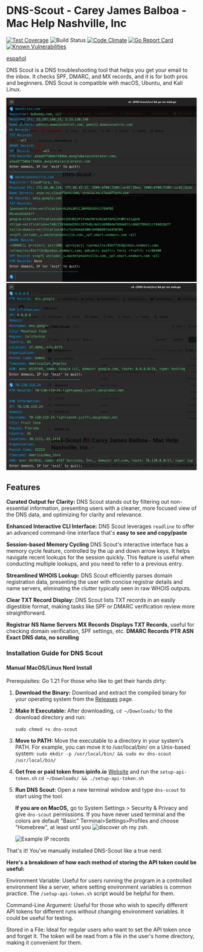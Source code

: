 # DNS-Scout - Carey James Balboa - Mac Help Nashville, Inc

[![Test Coverage](https://api.codeclimate.com/v1/badges/970a194c160c45855199/test_coverage)](https://codeclimate.com/github/careyjames/DNS-Scout/test_coverage)
![Build Status](https://github.com/careyjames/DNS-Scout/actions/workflows/go.yml/badge.svg?branch=main)
[![Code Climate](https://codeclimate.com/github/careyjames/DNS-Scout/badges/gpa.svg)](https://codeclimate.com/github/careyjames/DNS-Scout)
[![Go Report Card](https://goreportcard.com/badge/github.com/careyjames/DNS-Scout)](https://goreportcard.com/report/github.com/careyjames/DNS-Scout)
[![Known Vulnerabilities](https://snyk.io/test/github/careyjames/DNS-Scout/badge.svg)](https://snyk.io/test/github/careyjames/DNS-Scout)

[español](https://github.com/careyjames/DNS-Scout/blob/main/README(espa%C3%B1ol).md)

DNS Scout is a DNS troubleshooting tool that helps you get your email to the inbox.
It checks SPF, DMARC, and MX records, and it is for both pros and beginners.
DNS Scout is compatible with macOS, Ubuntu, and Kali Linux.

![Example DNS records](example-domain.png)
![Example IP records](example-IP.png)

## Features

**Curated Output for Clarity:**
DNS Scout stands out by filtering out non-essential information,
presenting users with a cleaner, more focused view of the DNS data,
and optimizing for clarity and relevance.

**Enhanced Interactive CLI Interface:**
DNS Scout leverages `readline` to offer an advanced command-line interface
that's **easy to see and copy/paste**

**Session-based Memory Cycling**
DNS Scout's interactive interface has a memory cycle feature,
controlled by the up and down arrow keys. It helps navigate recent
lookups for the session quickly.
This feature is useful when conducting multiple lookups,
and you need to refer to a previous entry.

**Streamlined WHOIS Lookup:**
DNS Scout efficiently parses domain registration data,
presenting the user with concise registrar details and name servers,
eliminating the clutter typically seen in raw WHOIS outputs.

**Clear TXT Record Display:**
DNS Scout lists TXT records in an easily digestible format,
making tasks like SPF or DMARC verification review more straightforward.

**Registrar**
**NS Name Servers**
**MX Records**
**Displays TXT Records**, useful for checking domain verification,
SPF settings, etc.
**DMARC Records**
**PTR**
**ASN**
**Exact DNS data, no scrolling**

### Installation Guide for DNS Scout

#### Manual MacOS/Linux Nerd Install

Prerequisites: Go 1.21
For those who like to get their hands dirty:

1. **Download the Binary:**
   Download and extract the compiled binary for your operating system from
   the [Releases](https://github.com/careyjames/dns-scout/releases) page.

2. **Make It Executable:**
   After downloading, ```cd ~/Downloads/``` to the download directory and run:

   ```sudo chmod +x dns-scout```

3. **Move to PATH:**
   Move the executable to a directory in your system's PATH. For example,
   you can move it to /usr/local/bin/ on a Unix-based system:
   ```sudo mkdir -p /usr/local/bin/ && sudo mv dns-scout /usr/local/bin/```

4. **Get free or paid token from ipinfo.io**
   [Website](https://ipinfo.io) and run the ```setup-api-token.sh```
   ```cd ~/Downloads/ && ./setup-api-token.sh```

5. **Run DNS Scout:**
   Open a new terminal window and type `dns-scout` to start using the tool.

   **If you are on MacOS,** go to System Settings > Security & Privacy and
   give `dns-scout` permissions. If you have never used terminal and the colors
   are default "Basic" Terminal>Settings>Profiles and choose "Homebrew",
   at least until you ![discover oh my zsh.](https://github.com/ohmyzsh/ohmyzsh)

   ![Example IP records](mac-click-allow.png)

That's it! You've manually installed DNS-Scout like a true nerd.

**Here's a breakdown of how each method of storing the API token could be useful:**

Environment Variable: Useful for users running the program in a controlled
environment like a server,
where setting environment variables is common practice.
The ```/setup-api-token.sh``` script would be helpful for them.

Command-Line Argument: Useful for those who wish to specify different API tokens
for different runs without changing environment variables.
It could be useful for testing.

Stored in a File: Ideal for regular users who want to set the API
token once and forget it.
The token will be read from a file in the user's home directory,
making it convenient for them.

